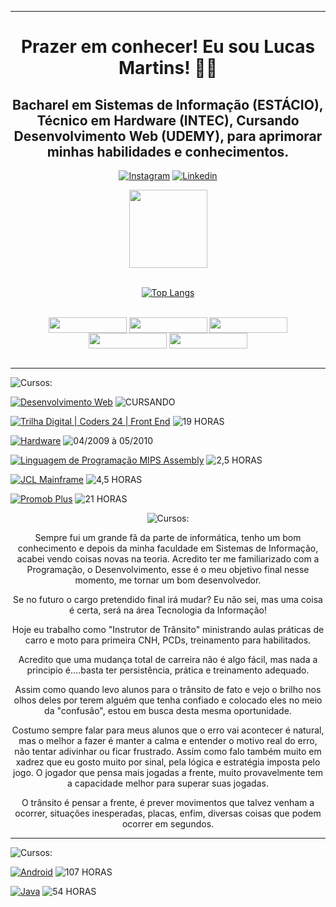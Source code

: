 <div>

<!-- Início do Cabeçalho -->
<hr>

  <h1 align="center">
    Prazer em conhecer! Eu sou Lucas Martins! ✌🏼
  </h1>

  <div>

  <h2 align="center">
    Bacharel em Sistemas de Informação (ESTÁCIO), Técnico em Hardware (INTEC), Cursando Desenvolvimento Web (UDEMY), para aprimorar minhas habilidades e conhecimentos.
  </h2>
  <div align="center">

  [![Instagram ](https://img.shields.io/badge/Instagram-FF0000?style=plastic&logo=instagram&logoColor=white)](https://www.instagram.com/lukaocnp?utm_source=qr&igsh=MXNpdzhzZm12ejR2MQ==)
  [![Linkedin](https://img.shields.io/badge/LinkedIn-0077B5?style=plastic&logo=linkedin&logoColor=white)](https://www.linkedin.com/in/lucas-rodrigues-martins-595830137)

  </div>

<!-- Fim do Cabeçalho -->

<body>
<!-- Inicio Stats Card -->
  <div align="center" >
    <a href="https://github.com/anuraghazra/github-readme-stats">
    <img height=125" src="https://github-readme-stats.vercel.app/api?username=LucasDevMartins&show_icons=true&theme=ambient_gradient" />
  </a><br><br>
  
  [![Top Langs](https://github-readme-stats.vercel.app/api/top-langs/?username=LucasDevMartins&layout=pie)](https://github.com/LucasDevMartins/github-readme-stats)
<!-- Fim Stats Card -->
  </div>
<!-- Inicio Badges -->
<div style="display: inline_block"></br>

<div align="center">
  <img align="center"  src="https://img.shields.io/badge/HTML5-E34F26?style=plastic&logo=html5&logoColor=white" width="125" height="25"   />
  <img align="center"  src="https://img.shields.io/badge/CSS3-1572B6?style=plastic&logo=css3&logoColor=white" width="125" height="25" />
  <img align="center"  src="https://img.shields.io/badge/Bootstrap-563D7C?style=plastic&logo=bootstrap&logoColor=white" width="125" height="25" />
  <img align="center"  src="https://img.shields.io/badge/JavaScript-F7DF1E?style=plastic&logo=javascript&logoColor=black" width="125" height="25" />
  <img align="center"  src="https://img.shields.io/badge/ReactJS-35BDB2?style=plastic&logo=semanticuireact&logoColor=white" width="125" height="25" />
</div>
  <!-- Fim Badges -->
</div><br><hr>
<div>

  ![Cursos:](https://img.shields.io/badge/-Cursos%20Relacionados%20a%20Tecnologia%20da%20Informação%20:-gray?style=plastic)

  [![Desenvolvimento Web](https://img.shields.io/badge/Udemy-Desenvolvimento%20Web%20-Green?style=plastic)](https://www.udemy.com/course/web-completo/)
  ![CURSANDO](https://img.shields.io/badge/-CURSANDO-white?style=plastic)

  [![Trilha Digital | Coders 24 | Front End](https://img.shields.io/badge/AdaTech-Trilha%20Digital%20|%20Coders%2024%20|%20Front%20End-Green?style=plastic)](https://ada.tech/certificado?code=8bca211a-b92a-a570-7e87-a4204f31419c)
  ![19 HORAS](https://img.shields.io/badge/-19%20HORAS-white?style=plastic)

  [![Hardware](https://img.shields.io/badge/INTEC-Hardware-Green?style=plastic)](https://ada.tech/)
  ![04/2009 à 05/2010](https://img.shields.io/badge/-04/2009%20À%2005/2010-white?style=plastic)

  [![Linguagem de Programação MIPS Assembly](https://img.shields.io/badge/Udemy-Linguagem%20de%20Programação%20MIPS%20Assembly%20-Green?style=plastic)](https://www.udemy.com/course/mips-assembly)
  ![2,5 HORAS](https://img.shields.io/badge/-2,5%20HORAS-white?style=plastic)

  [![JCL Mainframe](https://img.shields.io/badge/Udemy-JCL%20de%20Mainframe-Green?style=plastic)](https://www.udemy.com/course/jcl-mainframe-do-basico-ao-avancado)
  ![4,5 HORAS](https://img.shields.io/badge/-4,5%20HORAS-white?style=plastic)

  [![Promob Plus](https://img.shields.io/badge/Promob%20Software%20Solutions-Promob%20Plus-Green?style=plastic)](https://promob.com/cursos/)
  ![21 HORAS](https://img.shields.io/badge/-21%20HORAS-white?style=plastic)


</div>

<div align="center">

  ![Cursos:](https://img.shields.io/badge/-Um%20pouco%20sobre%20mim%20:-gray?style=plastic)

  <p>
    Sempre fui um grande fã da parte de informática, tenho um bom conhecimento e depois da minha faculdade em Sistemas de Informação, acabei vendo coisas novas na teoria. Acredito ter me familiarizado com a Programação, o Desenvolvimento, esse é o meu objetivo final nesse momento, me tornar um bom desenvolvedor.
  </p>

  <p>
    Se no futuro o cargo pretendido final irá mudar? Eu não sei, mas uma coisa é certa, será na área Tecnologia da Informação!
  </p>

  <p>
    Hoje eu trabalho como "Instrutor de Trânsito" ministrando aulas práticas de carro e moto para primeira CNH, PCDs, treinamento para habilitados.
  </p>

  <p>
    Acredito que uma mudança total de carreira não é algo fácil, mas nada a principio é....basta ter persistência, prática e treinamento adequado. 
  </p>

  <p>
    Assim como quando levo alunos para o trânsito de fato e vejo o brilho nos olhos deles por terem alguém que tenha confiado e colocado eles no meio da "confusão", estou em busca desta mesma oportunidade.
  </p>

  <p>
    Costumo sempre falar para meus alunos que o erro vai acontecer é natural, mas o melhor a fazer é manter a calma e entender o motivo real do erro, não tentar adivinhar ou ficar frustrado.
    Assim como falo também muito em xadrez que eu gosto muito por sinal, pela lógica e estratégia imposta pelo jogo. O jogador que pensa mais jogadas a frente, muito provavelmente tem a capacidade melhor       para superar suas jogadas.
  </p>

  <p>
    O trânsito é pensar a frente, é prever movimentos que talvez venham a ocorrer, situações inesperadas, placas, enfim, diversas coisas que podem ocorrer em segundos.
  </p>

</div><hr>

<div>

  ![Cursos:](https://img.shields.io/badge/-Em%20meus%20projetos%20para%20cursar:-gray?style=plastic)

  [![Android](https://img.shields.io/badge/Android-Desenvolvimento%20Android%20Completo-Green?style=plastic)](https://www.udemy.com/course/curso-de-desenvolvimento-android-oreo/)
  ![107 HORAS](https://img.shields.io/badge/-107%20HORAS-white?style=plastic)

  [![Java](https://img.shields.io/badge/Java-Java%20Completo:%20Programação%20Orientada%20a%20Objetos%20+%20Projetos-Green?style=plastic)](https://www.udemy.com/course/java-curso-completo/?kw=java+completo&src=sac)
  ![54 HORAS](https://img.shields.io/badge/-54%20HORAS-white?style=plastic)

</div>
